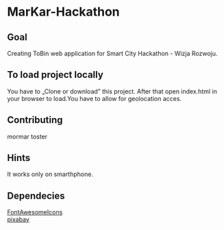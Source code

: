 # MarKar-Hackathon

## Goal
Creating ToBin web application for Smart City Hackathon - Wizja Rozwoju.

## To load project locally
You have to „Clone or download” this project. After that open index.html in your browser to load.You have to allow for geolocation acces.

## Contributing
mormar
toster

## Hints
It works only on smarthphone.

## Dependecies
[FontAwesomeIcons](https://fontawesome.com)<br/>
[pixabay](https://pixabay.com/)
